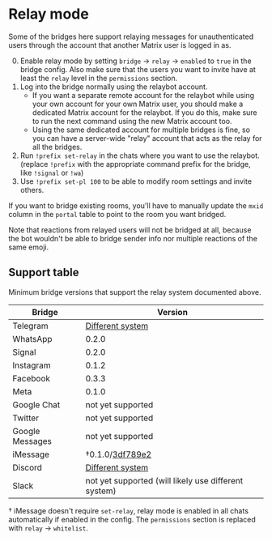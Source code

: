 # Relay mode
Some of the bridges here support relaying messages for unauthenticated users
through the account that another Matrix user is logged in as.

0. Enable relay mode by setting `bridge` → `relay` → `enabled` to `true` in the
   bridge config. Also make sure that the users you want to invite have at
   least the `relay` level in the `permissions` section.
1. Log into the bridge normally using the relaybot account.
   * If you want a separate remote account for the relaybot while using your
     own account for your own Matrix user, you should make a dedicated Matrix
     account for the relaybot. If you do this, make sure to run the next
     command using the new Matrix account too.
   * Using the same dedicated account for multiple bridges is fine, so you can
     have a server-wide "relay" account that acts as the relay for all the
     bridges.
2. Run `!prefix set-relay` in the chats where you want to use the relaybot.
   (replace `!prefix` with the appropriate command prefix for the bridge,
   like `!signal` or `!wa`)
3. Use `!prefix set-pl 100` to be able to modify room settings and invite
   others.

If you want to bridge existing rooms, you'll have to manually update the `mxid`
column in the `portal` table to point to the room you want bridged.

Note that reactions from relayed users will not be bridged at all, because the
bot wouldn't be able to bridge sender info nor multiple reactions of the same
emoji.

## Support table
Minimum bridge versions that support the relay system documented above.

| Bridge          | Version                                               |
|-----------------|-------------------------------------------------------|
| Telegram        | [Different system](../python/telegram/relay-bot.html) |
| WhatsApp        | 0.2.0                                                 |
| Signal          | 0.2.0                                                 |
| Instagram       | 0.1.2                                                 |
| Facebook        | 0.3.3                                                 |
| Meta            | 0.1.0                                                 |
| Google Chat     | not yet supported                                     |
| Twitter         | not yet supported                                     |
| Google Messages | not yet supported                                     |
| iMessage        | †0.1.0/[3df789e2]                                     |
| Discord         | [Different system](../go/discord/relay.md)            |
| Slack           | not yet supported (will likely use different system)  |

† iMessage doesn't require `set-relay`, relay mode is enabled in all chats
  automatically if enabled in the config. The `permissions` section is replaced
  with `relay` -> `whitelist`.

[3df789e2]: https://github.com/mautrix/imessage/commit/3df789e24b8500d95a53d5417aca6e59bedf7efd
